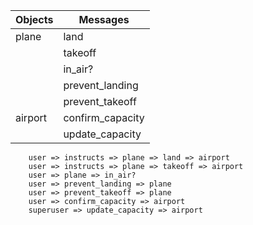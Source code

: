 Objects | Messages
------- | --------
plane | land
      | takeoff
      | in_air?
      | prevent_landing
      | prevent_takeoff
airport | confirm_capacity
        | update_capacity

        user => instructs => plane => land => airport
        user => instructs => plane => takeoff => airport
        user => plane => in_air?
        user => prevent_landing => plane
        user => prevent_takeoff => plane
        user => confirm_capacity => airport
        superuser => update_capacity => airport
